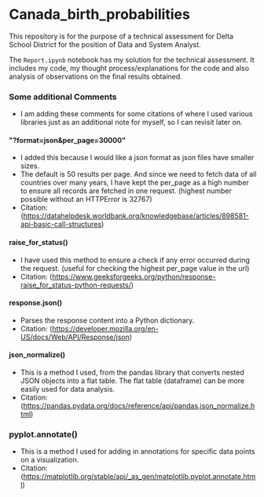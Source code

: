 # Canada_birth_probabilities
This repository is for the purpose of a technical assessment for Delta School District for the position of Data and System Analyst.

The `Report.ipynb` notebook has my solution for the technical assessment. It includes my code, my thought process/explanations for the code and also analysis of observations on the final results obtained.


### Some additional Comments
- I am adding these comments for some citations of where I used various libraries just as an additional note for myself, so I can revisit later on.

#### "?format=json&per_page=30000"
- I added this because I would like a json format as json files have smaller sizes. 
- The default is 50 results per page. And since we need to fetch data of all countries over many years, I have kept the per_page as a high number to ensure all records are fetched in one request. (highest number possible without an HTTPError is 32767)
- Citation: (https://datahelpdesk.worldbank.org/knowledgebase/articles/898581-api-basic-call-structures)

#### raise_for_status()
- I have used this method to ensure a check if any error occurred during the request. (useful for checking the highest per_page value in the url)
- Citation: (https://www.geeksforgeeks.org/python/response-raise_for_status-python-requests/)

#### response.json()
- Parses the response content into a Python dictionary.
- Citation: (https://developer.mozilla.org/en-US/docs/Web/API/Response/json)

#### json_normalize()
- This is a method I used, from the pandas library that converts nested JSON objects into a flat table. The flat table (dataframe) can be more easily used for data analysis. 
- Citation: (https://pandas.pydata.org/docs/reference/api/pandas.json_normalize.html)


### pyplot.annotate()
- This is a method I used for adding in annotations for specific data points on a visualization.
- Citation: (https://matplotlib.org/stable/api/_as_gen/matplotlib.pyplot.annotate.html)